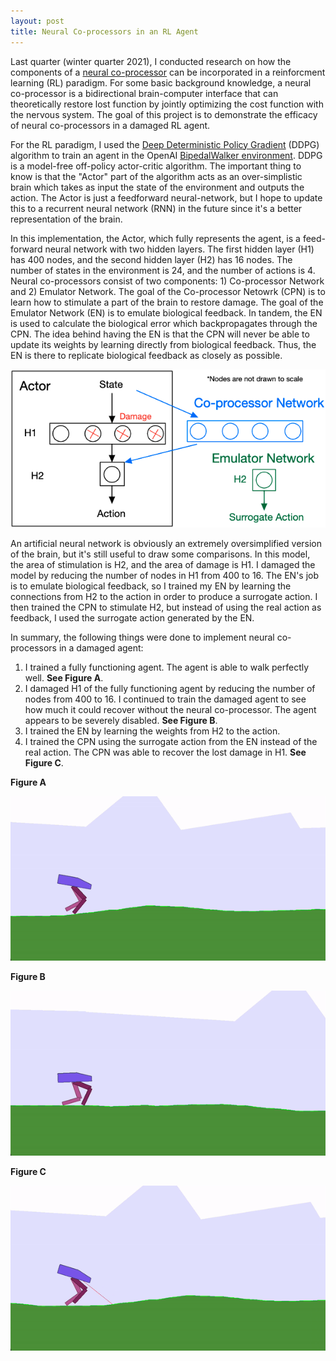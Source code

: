 ```yaml
---
layout: post
title: Neural Co-processors in an RL Agent
---
```


Last quarter (winter quarter 2021),  I conducted research on how the components of a [neural co-processor](https://www.sciencedirect.com/science/article/pii/S0959438818301843) can be incorporated in a reinforcment learning (RL) paradigm. For some basic background knowledge, a neural co-processor is a bidirectional brain-computer interface that can theoretically restore lost function by jointly optimizing the cost function with the nervous system. The goal of this project is to demonstrate the efficacy of neural co-processors in a damaged RL agent.

For the RL paradigm, I used the [Deep Deterministic Policy Gradient](https://arxiv.org/abs/1509.02971) (DDPG) algorithm to train an agent in the OpenAI [BipedalWalker environment](https://gym.openai.com/envs/BipedalWalker-v2/). DDPG is a model-free off-policy actor-critic algorithm. The important thing to know is that the "Actor" part of the algorithm acts as an over-simplistic brain which takes as input the state of the environment and outputs the action. The Actor is just a feedforward neural-network, but I hope to update this to a recurrent neural network (RNN) in the future since it's a better representation of the brain.

In this implementation, the Actor, which fully represents the agent, is a feed-forward neural network with two hidden layers. The first hidden layer (H1) has 400 nodes, and the second hidden layer (H2) has 16 nodes. The number of states in the environment is 24, and the number of actions is 4. Neural co-processors consist of two components: 1) Co-processor Network and 2) Emulator Network. The goal of the Co-processor Netowrk (CPN) is to learn how to stimulate a part of the brain to restore damage. The goal of the Emulator Network (EN) is to emulate biological feedback. In tandem, the EN is used to calculate the biological error which backpropagates through the CPN. The idea behind having the EN is that the CPN will never be able to update its weights by learning directly from biological feedback. Thus, the EN is there to replicate biological feedback as closely as possible.

![Actor](/assets/actor.png)

An artificial neural network is obviously an extremely oversimplified version of the brain, but it's still useful to draw some comparisons. In this model, the area of stimulation is H2, and the area of damage is H1. I damaged the model by reducing the number of nodes in H1 from 400 to 16. The EN's job is to emulate biological feedback, so I trained my EN by learning the connections from H2 to the action in order to produce a surrogate action. I then trained the CPN to stimulate H2, but instead of using the real action as feedback, I used the surrogate action generated by the EN.

In summary, the following things were done to implement neural co-processors in a damaged agent:
1. I trained a fully functioning agent. The agent is able to walk perfectly well. **See Figure A**.
2. I damaged H1 of the fully functioning agent by reducing the number of nodes from 400 to 16. I continued to train the damaged agent to see how much it could recover without the neural co-processor. The agent appears to be severely disabled. **See Figure B**.
3. I trained the EN by learning the weights from H2 to the action.
4. I trained the CPN using the surrogate action from the EN instead of the real action. The CPN was able to recover the lost damage in H1.  **See Figure C**.

**Figure A**

![Actor](/assets/actor.gif)                     

**Figure B**   

![Damaged Actor](/assets/damaged-actor.gif)

**Figure C**

![Recovered Actor](/assets/recovered-actor.gif)